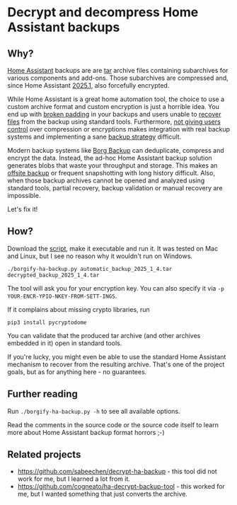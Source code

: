 # Decrypt and decompress Home Assistant backups

## Why?

[Home Assistant](https://www.home-assistant.io) backups are are [tar](https://en.wikipedia.org/wiki/Tar_(computing)) archive files containing subarchives for various components and add-ons. Those subarchives are compressed and, since Home Assistant [2025.1](https://www.home-assistant.io/blog/2025/01/03/release-20251/), also forcefully encrypted.

While Home Assistant is a great home automation tool, the choice to use a custom archive format and custom encryption is just a horrible idea. You end up with [broken padding](https://github.com/pvizeli/securetar/issues/19) in your backups and users unable to [recover files](https://community.home-assistant.io/t/decryption-tool-for-backups-and-option-to-not-encrypt-backups/821719) from the backup using standard tools. Furthermore, [not giving users control](https://github.com/home-assistant/core/issues/134734) over compression or encryptions makes integration with real backup systems and implementing a sane [backup strategy](https://docs.borgbase.com/strategy) difficult.

Modern backup systems like [Borg Backup](https://borgbackup.org/) can deduplicate, compress and encrypt the data. Instead, the ad-hoc Home Assistant backup solution generates blobs that waste your throughput and storage. This makes an [offsite backup](https://www.borgbase.com) or frequent snapshotting with long history difficult. Also, when those backup archives cannot be opened and analyzed using standard tools, partial recovery, backup validation or manual recovery are impossible.

Let's fix it!

## How?

Download the [script](https://raw.githubusercontent.com/azzieg/borgify-ha-backup/main/borgify-ha-backup.py), make it executable and run it. It was tested on Mac and Linux, but I see no reason why it wouldn't run on Windows.

```
./borgify-ha-backup.py automatic_backup_2025_1_4.tar decrypted_backup_2025_1_4.tar
```

The tool will ask you for your encryption key. You can also specify it via ```-p YOUR-ENCR-YPIO-NKEY-FROM-SETT-INGS```.

If it complains about missing crypto libraries, run

```
pip3 install pycryptodome
```

You can validate that the produced tar archive (and other archives embedded in it) open in standard tools.

If you're lucky, you might even be able to use the standard Home Assistant mechanism to recover from the resulting archive. That's one of the project goals, but as for anything here - no guarantees.

## Further reading

Run ```./borgify-ha-backup.py -h``` to see all available options.

Read the comments in the source code or the source code itself to learn more about Home Assistant backup format horrors ;-)

## Related projects

* https://github.com/sabeechen/decrypt-ha-backup - this tool did not work for me, but I learned a lot from it.
* https://github.com/cogneato/ha-decrypt-backup-tool - this worked for me, but I wanted something that just converts the archive.
